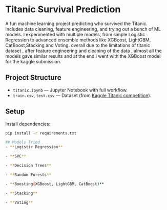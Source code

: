 # Titanic Survival Prediction 

A fun machine learning project predicting who survived the Titanic.  
Includes data cleaning, feature engineering, and trying out a bunch of ML models.
I experimented with multiple models, from simple Logistic Regression to advanced ensemble methods like XGBoost, LightGBM, CatBoost,Stacking and Voting.
overall due to the limitations of titanic dataset , after feature engineering and cleaning of the data , almost all the models gave similar results and at the end i went with the XGBoost model for the kaggle submission.

## Project Structure
- `titanic.ipynb` — Jupyter Notebook with full workflow.
- `train.csv`, `test.csv` — Dataset (from [Kaggle Titanic competition](https://www.kaggle.com/c/titanic)).

## Setup
Install dependencies:
```bash
pip install -r requirements.txt

## Models Tried 
- **Logistic Regression**

- **SVC**

- **Decision Trees**

- **Random Forests**

- **Boosting(XGBoost, LightGBM, CatBoost)**

- **Stacking**

- **Voting**
